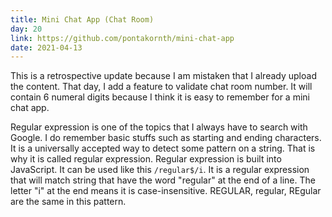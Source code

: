 ```yaml
---
title: Mini Chat App (Chat Room)
day: 20
link: https://github.com/pontakornth/mini-chat-app
date: 2021-04-13
---
```

This is a retrospective update because I am mistaken that I already upload the content.
That day, I add a feature to validate chat room number. It will contain 6 numeral digits
because I think it is easy to remember for a mini chat app.<!--more-->


Regular expression is one of the topics that I always have to search with Google. I do
remember basic stuffs such as starting and ending characters. It is a universally 
accepted way to detect some pattern on a string. That is why it is called regular 
expression. Regular expression is built into JavaScript. It can be used like this
<code class="language-ts">/regular$/i</code>. It is a regular expression that will match
string that have the word "regular" at the end of a line. The letter "i" at the end means
it is case-insensitive. REGULAR, regular, REgular are the same in this pattern.